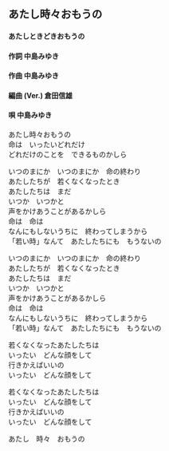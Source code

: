 ## あたし時々おもうの
#### あたしときどきおもうの

#### 作詞  中島みゆき
#### 作曲  中島みゆき
#### 編曲 (Ver.)  倉田信雄
#### 唄    中島みゆき


あたし時々おもうの  
命は　いったいどれだけ  
どれだけのことを　できるものかしら  
  
いつのまにか　いつのまにか　命の終わり  
あたしたちが　若くなくなったとき  
あたしたちは　まだ  
いつか　いつかと  
声をかけあうことがあるかしら  
命は　命は　  
なんにもしないうちに　終わってしまうから  
「若い時」なんて　あたしたちにも　もうないの  
  
いつのまにか　いつのまにか　命の終わり  
あたしたちが　若くなくなったとき  
あたしたちは　まだ  
いつか　いつかと  
声をかけあうことがあるかしら  
命は　命は  
なんにもしないうちに　終わってしまうから  
「若い時」なんて　あたしたちにも　もうないの  
  
若くなくなったあたしたちは  
いったい　どんな顔をして  
行きかえばいいの  
いったい　どんな顔をして  
  
若くなくなったあたしたちは  
いったい　どんな顔をして  
行きかえばいいの  
いったい　どんな顔をして  
  
あたし　時々　おもうの  
